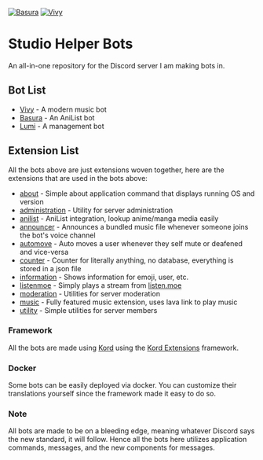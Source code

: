 [![Basura](https://github.com/gavenda/studio-helper/actions/workflows/basura.yml/badge.svg)](https://github.com/gavenda/studio-helper/actions/workflows/basura.yml)
[![Vivy](https://github.com/gavenda/studio-helper/actions/workflows/vivy.yml/badge.svg)](https://github.com/gavenda/studio-helper/actions/workflows/vivy.yml)

# Studio Helper Bots
An all-in-one repository for the Discord server I am making bots in.

## Bot List
- [Vivy](bot/vivy) - A modern music bot
- [Basura](bot/basura) - An AniList bot
- [Lumi](bot/lumi) - A management bot

## Extension List
All the bots above are just extensions woven together, here are the extensions that are used in the bots above:
- [about](extension/about) - Simple about application command that displays running OS and version
- [administration](extension/anilist) - Utility for server administration
- [anilist](extension/anilist) - AniList integration, lookup anime/manga media easily
- [announcer](extension/announcer) - Announces a bundled music file whenever someone joins the bot's voice channel
- [automove](extension/automove) - Auto moves a user whenever they self mute or deafened and vice-versa
- [counter](extension/counter) - Counter for literally anything, no database, everything is stored in a json file
- [information](extension/information) - Shows information for emoji, user, etc.
- [listenmoe](extension/listenmoe) - Simply plays a stream from [listen.moe](https://listen.moe)
- [moderation](extension/moderation) - Utilities for server moderation
- [music](extension/music) - Fully featured music extension, uses lava link to play music
- [utility](extension/utility) - Simple utilities for server members

### Framework
All the bots are made using [Kord](https://github.com/kordlib/kord) using the [Kord Extensions](https://github.com/Kord-Extensions/kord-extensions) framework.

### Docker
Some bots can be easily deployed via docker. You can customize their translations yourself since the framework made it
easy to do so.

### Note
All bots are made to be on a bleeding edge, meaning whatever Discord says the new standard, it will follow. Hence all the
bots here utilizes application commands, messages, and the new components for messages.